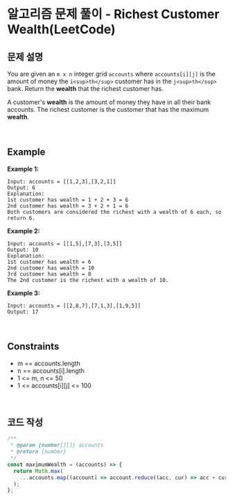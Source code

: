 # 알고리즘 문제 풀이 - Richest Customer Wealth(LeetCode)

## 문제 설명

You are given an `m x n` integer grid `accounts` where `accounts[i][j]` is the amount of money the `i​​​​​​​​​​​<sup>th</sup>​​​​` customer has in the `j<sup>​​​​​​​​​​​th</sup>`​​​​ bank. Return the **wealth** that the richest customer has.

A customer's **wealth** is the amount of money they have in all their bank accounts. The richest customer is the customer that has the maximum **wealth**.

<br />

## Example

**Example 1:**

    Input: accounts = [[1,2,3],[3,2,1]]
    Output: 6
    Explanation:
    1st customer has wealth = 1 + 2 + 3 = 6
    2nd customer has wealth = 3 + 2 + 1 = 6
    Both customers are considered the richest with a wealth of 6 each, so return 6.

**Example 2:**

    Input: accounts = [[1,5],[7,3],[3,5]]
    Output: 10
    Explanation:
    1st customer has wealth = 6
    2nd customer has wealth = 10
    3rd customer has wealth = 8
    The 2nd customer is the richest with a wealth of 10.

**Example 3:**

    Input: accounts = [[2,8,7],[7,1,3],[1,9,5]]
    Output: 17

<br />

## Constraints

- m == accounts.length
- n == accounts[i].length
- 1 <= m, n <= 50
- 1 <= accounts[i][j] <= 100

<br />

## 코드 작성

```js
/**
 * @param {number[][]} accounts
 * @return {number}
 */
const maximumWealth = (accounts) => {
  return Math.max(
    ...accounts.map((account) => account.reduce((acc, cur) => acc + cur, 0))
  );
};
```

<br />

